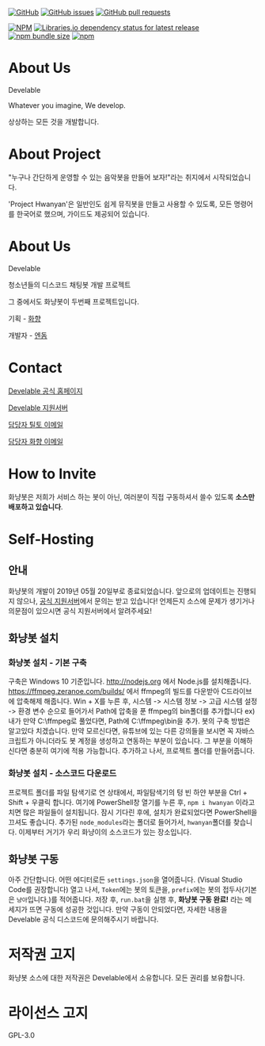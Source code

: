[![GitHub](https://img.shields.io/github/license/develable/Musicbot_Hwanyan_Discord?style=for-the-badge)](https://github.com/develable/Musicbot_Hwanyan_Discord) [![GitHub issues](https://img.shields.io/github/issues/develable/Musicbot_Hwanyan_Discord?style=for-the-badge)](https://github.com/develable/Musicbot_Hwanyan_Discord/issues) [![GitHub pull requests](https://img.shields.io/github/issues-pr/develable/Musicbot_Hwanyan_Discord?style=for-the-badge)](https://github.com/develable/Musicbot_Hwanyan_Discord/pulls) 

[![NPM](https://img.shields.io/npm/l/hwanyan?style=for-the-badge)](https://www.npmjs.com/package/hwanyan) [![Libraries.io dependency status for latest release](https://img.shields.io/librariesio/release/npm/hwanyan?style=for-the-badge)](https://www.npmjs.com/package/hwanyan?activeTab=dependencies) [![npm bundle size](https://img.shields.io/bundlephobia/min/hwanyan?style=for-the-badge)](https://www.npmjs.com/package/hwanyan) [![npm](https://img.shields.io/npm/dm/hwanyan?style=for-the-badge)](https://www.npmjs.com/package/hwanyan)

# About Us

Develable

Whatever you imagine, We develop.

상상하는 모든 것을 개발합니다.

# About Project

"누구나 간단하게 운영할 수 있는 음악봇을 만들어 보자!"라는 취지에서 시작되었습니다.

'Project Hwanyan'은 일반인도 쉽게 뮤직봇을 만들고 사용할 수 있도록, 모든 명령어를 한국어로 했으며, 가이드도 제공되어 있습니다.

# About Us

Develable

청소년들의 디스코드 채팅봇 개발 프로젝트

그 중에서도 화냥봇이 두번째 프로젝트입니다.

기획 - [화향](https://hwahyang.space)

개발자 - [엔돔](http://tilto.kro.kr)

# Contact

[Develable 공식 홈페이지](https://develable.xyz)

[Develable 지원서버](https://invite.gg/Develable)

[담당자 틸토 이메일](mailto:tilto0822@develable.xyz)

[담당자 화향 이메일](mailto:hwahyang@develable.xyz)

# How to Invite

화냥봇은 저희가 서비스 하는 봇이 아닌, 여러분이 직접 구동하셔서 쓸수 있도록 **소스만 배포하고 있습니다**.

# Self-Hosting

## 안내

화냥봇의 개발이 2019년 05월 20일부로 종료되었습니다.
앞으로의 업데이트는 진행되지 않으나, [공식 지원서버](https://invite.gg/Develable)에서 문의는 받고 있습니다!
언제든지 소스에 문제가 생기거나 의문점이 있으시면 공식 지원서버에서 알려주세요!

## 화냥봇 설치

### 화냥봇 설치 - 기본 구축

구축은 Windows 10 기준입니다.
http://nodejs.org 에서 Node.js를 설치해줍니다.
https://ffmpeg.zeranoe.com/builds/ 에서 ffmpeg의 빌드를 다운받아 C드라이브에 압축해제 해줍니다.
Win + X를 누른 후, 시스템 -> 시스템 정보 -> 고급 시스템 설정 -> 환경 변수 순으로 들어가서
Path에 압축을 푼 ffmpeg의 bin폴더를 추가합니다
ex) 내가 만약 C:\ffmpeg로 풀었다면, Path에 C:\ffmpeg\bin을 추가.
봇의 구축 방법은 알고있다 치겠습니다. 
만약 모르신다면, 유튜브에 있는 다른 강의들을 보시면 꼭 자바스크립트가 아니더라도 봇 계정을 생성하고 연동하는 부분이 있습니다.
그 부분을 이해하신다면 충분히 여기에 적용 가능합니다.
추가하고 나서, 프로젝트 폴더를 만들어줍니다.

### 화냥봇 설치 - 소스코드 다운로드

프로젝트 폴더를 파일 탐색기로 연 상태에서, 파일탐색기의 텅 빈 하얀 부분을 Ctrl + Shift + 우클릭 합니다.
여기에 PowerShell창 열기를 누른 후, `npm i hwanyan` 이라고 치면 많은 파일들이 설치됩니다.
잠시 기다린 후에, 설치가 완료되었다면 PowerShell을 끄셔도 좋습니다.
추가된 `node_modules`라는 폴더로 들어가서, `hwanyan`폴더를 찾습니다.
이제부터 거기가 우리 화냥이의 소스코드가 있는 장소입니다.

## 화냥봇 구동

아주 간단합니다. 어떤 에디터로든 `settings.json`을 열어줍니다. (Visual Studio Code를 권장합니다)
열고 나서, `Token`에는 봇의 토큰을, `prefix`에는 봇의 접두사(기본은 `냥아`입니다.)를 적어줍니다.
저장 후, `run.bat`을 실행 후, **화냥봇 구동 완료!** 라는 메세지가 뜨면 구동에 성공한 것입니다.
만약 구동이 안되었다면, 자세한 내용을 Develable 공식 디스코드에 문의해주시기 바랍니다.

# 저작권 고지

화냥봇 소스에 대한 저작권은 Develable에서 소유합니다. 모든 권리를 보유합니다.

# 라이선스 고지

GPL-3.0
